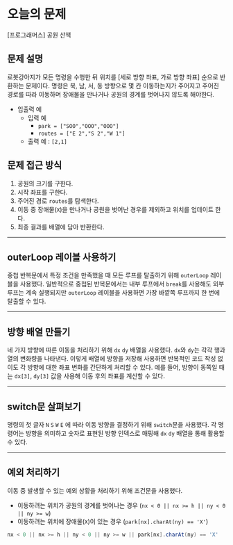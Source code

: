 
# 오늘의 문제
[프로그래머스] 공원 산책

## 문제 설명
로봇강아지가 모든 명령을 수행한 뒤 위치를 [세로 방향 좌표, 가로 방향 좌표] 순으로 반환하는 문제이다. 
명령은 북, 남, 서, 동 방향으로 몇 칸 이동하는지가 주어지고 주어진 경로를 따라 이동하며 장애물을 만나거나 공원의 경계를 벗어나지 않도록 해야한다.
- 입출력 예 
  - 입력 예
    - `park = ["SOO","OOO","OOO"]`
    - `routes = ["E 2","S 2","W 1"]`
  - 출력 예 : `[2,1]`

## 문제 접근 방식 
1. 공원의 크기를 구한다.
2. 시작 좌표를 구한다. 
3. 주어진 경로 `routes`를 탐색한다. 
4. 이동 중 장애물(`X`)을 만나거나 공원을 벗어난 경우를 제외하고 위치를 업데이트 한다.
5. 최종 결과를 배열에 담아 반환한다. 

---

## outerLoop 레이블 사용하기  
중첩 반복문에서 특정 조건을 만족했을 때 모든 루프를 탈출하기 위해 `outerLoop` 레이블을 사용했다. 
일반적으로 중첩된 반복문에서는 내부 루프에서 `break`를 사용해도 외부 루프는 계속 실행되지만 
`outerLoop` 레이블을 사용하면 가장 바깥쪽 루프까지 한 번에 탈출할 수 있다. 

---

## 방향 배열 만들기  
네 가지 방향에 따른 이동을 처리하기 위해 `dx` `dy` 배열을 사용했다. 
`dx`와 `dy`는 각각 행과 열의 변화량을 나타낸다. 
이렇게 배열에 방향을 저장해 사용하면 반복적인 코드 작성 없이도 각 방향에 대한 좌표 변화를 간단하게 처리할 수 있다. 
예를 들어, 방향이 동쪽일 때는 `dx[3]`, `dy[3]` 값을 사용해 이동 후의 좌표를 계산할 수 있다.

---

## switch문 살펴보기 
명령의 첫 글자 `N` `S` `W` `E` 에 따라 이동 방향을 결정하기 위해 `switch`문을 사용했다.
각 명령어는 방향을 의미하고 숫자로 표현된 방향 인덱스로 매핑해 `dx` `dy` 배열을 통해 활용할 수 있다.

---

## 예외 처리하기 
이동 중 발생할 수 있는 예외 상황을 처리하기 위해 조건문을 사용했다. 
- 이동하려는 위치가 공원의 경계를 벗어나는 경우 (`nx < 0 || nx >= h || ny < 0 || ny >= w`)
- 이동하려는 위치에 장애물(`X`)이 있는 경우 (`park[nx].charAt(ny) == 'X'`)
```java
nx < 0 || nx >= h || ny < 0 || ny >= w || park[nx].charAt(ny) == 'X'
```


  

